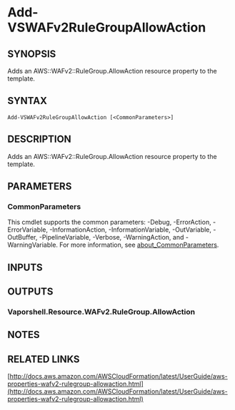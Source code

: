 # Add-VSWAFv2RuleGroupAllowAction

## SYNOPSIS
Adds an AWS::WAFv2::RuleGroup.AllowAction resource property to the template.

## SYNTAX

```
Add-VSWAFv2RuleGroupAllowAction [<CommonParameters>]
```

## DESCRIPTION
Adds an AWS::WAFv2::RuleGroup.AllowAction resource property to the template.

## PARAMETERS

### CommonParameters
This cmdlet supports the common parameters: -Debug, -ErrorAction, -ErrorVariable, -InformationAction, -InformationVariable, -OutVariable, -OutBuffer, -PipelineVariable, -Verbose, -WarningAction, and -WarningVariable. For more information, see [about_CommonParameters](http://go.microsoft.com/fwlink/?LinkID=113216).

## INPUTS

## OUTPUTS

### Vaporshell.Resource.WAFv2.RuleGroup.AllowAction
## NOTES

## RELATED LINKS

[http://docs.aws.amazon.com/AWSCloudFormation/latest/UserGuide/aws-properties-wafv2-rulegroup-allowaction.html](http://docs.aws.amazon.com/AWSCloudFormation/latest/UserGuide/aws-properties-wafv2-rulegroup-allowaction.html)

